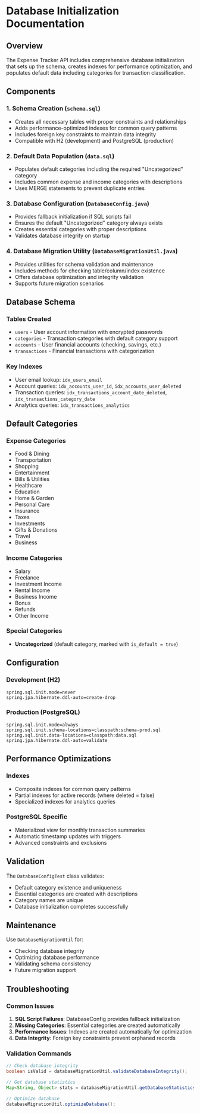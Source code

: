 # Database Initialization Documentation

## Overview

The Expense Tracker API includes comprehensive database initialization that sets up the schema, creates indexes for performance optimization, and populates default data including categories for transaction classification.

## Components

### 1. Schema Creation (`schema.sql`)
- Creates all necessary tables with proper constraints and relationships
- Adds performance-optimized indexes for common query patterns
- Includes foreign key constraints to maintain data integrity
- Compatible with H2 (development) and PostgreSQL (production)

### 2. Default Data Population (`data.sql`)
- Populates default categories including the required "Uncategorized" category
- Includes common expense and income categories with descriptions
- Uses MERGE statements to prevent duplicate entries

### 3. Database Configuration (`DatabaseConfig.java`)
- Provides fallback initialization if SQL scripts fail
- Ensures the default "Uncategorized" category always exists
- Creates essential categories with proper descriptions
- Validates database integrity on startup

### 4. Database Migration Utility (`DatabaseMigrationUtil.java`)
- Provides utilities for schema validation and maintenance
- Includes methods for checking table/column/index existence
- Offers database optimization and integrity validation
- Supports future migration scenarios

## Database Schema

### Tables Created
- `users` - User account information with encrypted passwords
- `categories` - Transaction categories with default category support
- `accounts` - User financial accounts (checking, savings, etc.)
- `transactions` - Financial transactions with categorization

### Key Indexes
- User email lookup: `idx_users_email`
- Account queries: `idx_accounts_user_id`, `idx_accounts_user_deleted`
- Transaction queries: `idx_transactions_account_date_deleted`, `idx_transactions_category_date`
- Analytics queries: `idx_transactions_analytics`

## Default Categories

### Expense Categories
- Food & Dining
- Transportation
- Shopping
- Entertainment
- Bills & Utilities
- Healthcare
- Education
- Home & Garden
- Personal Care
- Insurance
- Taxes
- Investments
- Gifts & Donations
- Travel
- Business

### Income Categories
- Salary
- Freelance
- Investment Income
- Rental Income
- Business Income
- Bonus
- Refunds
- Other Income

### Special Categories
- **Uncategorized** (default category, marked with `is_default = true`)

## Configuration

### Development (H2)
```properties
spring.sql.init.mode=never
spring.jpa.hibernate.ddl-auto=create-drop
```

### Production (PostgreSQL)
```properties
spring.sql.init.mode=always
spring.sql.init.schema-locations=classpath:schema-prod.sql
spring.sql.init.data-locations=classpath:data.sql
spring.jpa.hibernate.ddl-auto=validate
```

## Performance Optimizations

### Indexes
- Composite indexes for common query patterns
- Partial indexes for active records (where deleted = false)
- Specialized indexes for analytics queries

### PostgreSQL Specific
- Materialized view for monthly transaction summaries
- Automatic timestamp updates with triggers
- Advanced constraints and exclusions

## Validation

The `DatabaseConfigTest` class validates:
- Default category existence and uniqueness
- Essential categories are created with descriptions
- Category names are unique
- Database initialization completes successfully

## Maintenance

Use `DatabaseMigrationUtil` for:
- Checking database integrity
- Optimizing database performance
- Validating schema consistency
- Future migration support

## Troubleshooting

### Common Issues
1. **SQL Script Failures**: DatabaseConfig provides fallback initialization
2. **Missing Categories**: Essential categories are created automatically
3. **Performance Issues**: Indexes are created automatically for optimization
4. **Data Integrity**: Foreign key constraints prevent orphaned records

### Validation Commands
```java
// Check database integrity
boolean isValid = databaseMigrationUtil.validateDatabaseIntegrity();

// Get database statistics
Map<String, Object> stats = databaseMigrationUtil.getDatabaseStatistics();

// Optimize database
databaseMigrationUtil.optimizeDatabase();
```